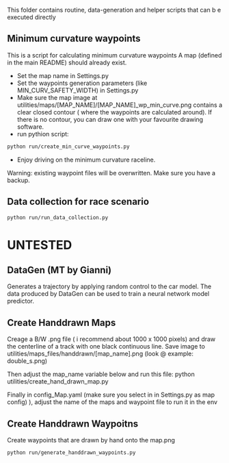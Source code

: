 This folder contains routine, data-generation and helper scripts that can b e executed directly

## Minimum curvature waypoints

This is a script for calculating minimum curvature waypoints
A map (defined in the main README) should already exist.

- Set the map name in Settings.py
- Set the waypoints generation parameters (like MIN_CURV_SAFETY_WIDTH) in Settings.py
- Make sure the map image at utilities/maps/[MAP_NAME]/[MAP_NAME]\_wp_min_curve.png contains a clear closed contour ( where the waypoints are calculated around). If there is no contour, you can draw one with your favourite drawing software.
- run pythion script:

```bash
python run/create_min_curve_waypoints.py
```

- Enjoy driving on the minimum curvature raceline.

Warning: existing waypoint files will be overwritten. Make sure you have a backup.

## Data collection for race scenario

```bash
python run/run_data_collection.py
```

# UNTESTED

## DataGen (MT by Gianni)

Generates a trajectory by applying random control to the car model. The data produced by DataGen can be used to train a neural network model predictor.

## Create Handdrawn Maps

Creage a B/W .png file ( i recommend about 1000 x 1000 pixels) and draw the centerline of a track with one black continuous line. Save image to utilities/maps_files/handdrawn/[map_name].png (look @ example: double_s.png)

Then adjust the map_name variable below and run this file: python utilities/create_hand_drawn_map.py

Finally in config_Map.yaml (make sure you select in in Settings.py as map config) ), adjust the name of the maps and waypoint file to run it in the env

## Create Handdrawn Waypoitns

Create waypoints that are drawn by hand onto the map.png

```bash
python run/generate_handdrawn_waypoints.py
```
